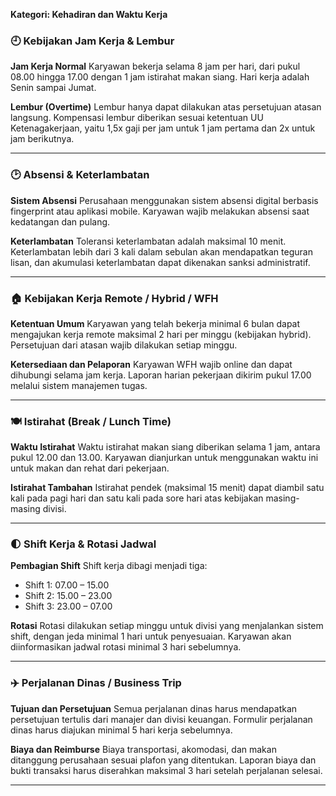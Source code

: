 **Kategori: Kehadiran dan Waktu Kerja**

### 🕘 Kebijakan Jam Kerja & Lembur

**Jam Kerja Normal**
Karyawan bekerja selama 8 jam per hari, dari pukul 08.00 hingga 17.00 dengan 1 jam istirahat makan siang. Hari kerja adalah Senin sampai Jumat.

**Lembur (Overtime)**
Lembur hanya dapat dilakukan atas persetujuan atasan langsung. Kompensasi lembur diberikan sesuai ketentuan UU Ketenagakerjaan, yaitu 1,5x gaji per jam untuk 1 jam pertama dan 2x untuk jam berikutnya.

---

### 🕑 Absensi & Keterlambatan

**Sistem Absensi**
Perusahaan menggunakan sistem absensi digital berbasis fingerprint atau aplikasi mobile. Karyawan wajib melakukan absensi saat kedatangan dan pulang.

**Keterlambatan**
Toleransi keterlambatan adalah maksimal 10 menit. Keterlambatan lebih dari 3 kali dalam sebulan akan mendapatkan teguran lisan, dan akumulasi keterlambatan dapat dikenakan sanksi administratif.

---

### 🏠 Kebijakan Kerja Remote / Hybrid / WFH

**Ketentuan Umum**
Karyawan yang telah bekerja minimal 6 bulan dapat mengajukan kerja remote maksimal 2 hari per minggu (kebijakan hybrid). Persetujuan dari atasan wajib dilakukan setiap minggu.

**Ketersediaan dan Pelaporan**
Karyawan WFH wajib online dan dapat dihubungi selama jam kerja. Laporan harian pekerjaan dikirim pukul 17.00 melalui sistem manajemen tugas.

---

### 🍽️ Istirahat (Break / Lunch Time)

**Waktu Istirahat**
Waktu istirahat makan siang diberikan selama 1 jam, antara pukul 12.00 dan 13.00. Karyawan dianjurkan untuk menggunakan waktu ini untuk makan dan rehat dari pekerjaan.

**Istirahat Tambahan**
Istirahat pendek (maksimal 15 menit) dapat diambil satu kali pada pagi hari dan satu kali pada sore hari atas kebijakan masing-masing divisi.

---

### 🌓 Shift Kerja & Rotasi Jadwal

**Pembagian Shift**
Shift kerja dibagi menjadi tiga:

* Shift 1: 07.00 – 15.00
* Shift 2: 15.00 – 23.00
* Shift 3: 23.00 – 07.00

**Rotasi**
Rotasi dilakukan setiap minggu untuk divisi yang menjalankan sistem shift, dengan jeda minimal 1 hari untuk penyesuaian. Karyawan akan diinformasikan jadwal rotasi minimal 3 hari sebelumnya.

---

### ✈️ Perjalanan Dinas / Business Trip

**Tujuan dan Persetujuan**
Semua perjalanan dinas harus mendapatkan persetujuan tertulis dari manajer dan divisi keuangan. Formulir perjalanan dinas harus diajukan minimal 5 hari kerja sebelumnya.

**Biaya dan Reimburse**
Biaya transportasi, akomodasi, dan makan ditanggung perusahaan sesuai plafon yang ditentukan. Laporan biaya dan bukti transaksi harus diserahkan maksimal 3 hari setelah perjalanan selesai.

---